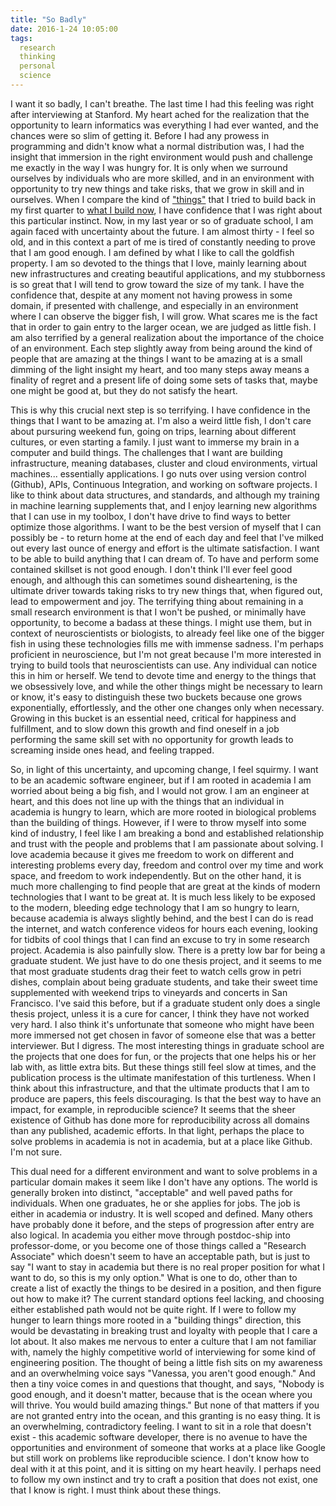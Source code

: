 ```yaml
---
title: "So Badly"
date: 2016-1-24 10:05:00
tags:
  research
  thinking
  personal
  science
---
```


I want it so badly, I can't breathe. The last time I had this feeling was right after interviewing at Stanford. My heart ached for the realization that the opportunity to learn informatics was everything I had ever wanted, and the chances were so slim of getting it. Before I had any prowess in programming and didn't know what a normal distribution was, I had the insight that immersion in the right environment would push and challenge me exactly in the way I was hungry for. It is only when we surround ourselves by individuals who are more skilled, and in an environment with opportunity to try new things and take risks, that we grow in skill and in ourselves. When I compare the kind of ["things"](http://vbmis.com/bmi/project/conndb/) that I tried to build back in my first quarter to [what I build now](http://vsoch.github.io/work/), I have confidence that I was right about this particular instinct. Now, in my last year or so of graduate school, I am again faced with uncertainty about the future. I am almost thirty - I feel so old, and in this context a part of me is tired of constantly needing to prove that I am good enough. I am defined by what I like to call the goldfish property. I am so devoted to the things that I love, mainly learning about new infrastructures and creating beautiful applications, and my stubborness is so great that I will tend to grow toward the size of my tank. I have the confidence that, despite at any moment not having prowess in some domain, if presented with challenge, and especially in an environment where I can observe the bigger fish, I will grow. What scares me is the fact that in order to gain entry to the larger ocean, we are judged as little fish. I am also terrified by a general realization about the importance of the choice of an environment. Each step slightly away from being around the kind of people that are amazing at the things I want to be amazing at is a small dimming of the light insight my heart, and too many steps away means a finality of regret and a present life of doing some sets of tasks that, maybe one might be good at, but they do not satisfy the heart. 

This is why this crucial next step is so terrifying. I have confidence in the things that I want to be amazing at. I'm also a weird little fish, I don't care about pursuring weekend fun, going on trips, learning about different cultures, or even starting a family. I just want to immerse my brain in a computer and build things. The challenges that I want are building infrastructure, meaning databases, cluster and cloud environments, virtual machines... essentially applications. I go nuts over using version control (Github), APIs, Continuous Integration, and working on software projects. I like to think about data structures, and standards, and although my training in machine learning supplements that, and I enjoy learning new algorithms that I can use in my toolbox, I don't have drive to find ways to better optimize those algorithms. I want to be the best version of myself that I can possibly be - to return home at the end of each day and feel that I've milked out every last ounce of energy and effort is the ultimate satisfaction. I want to be able to build anything that I can dream of. To have and perform some contained skillset is not good enough. I don't think I'll ever feel good enough, and although this can sometimes sound disheartening, is the ultimate driver towards taking risks to try new things that, when figured out, lead to empowerment and joy. The terrifying thing about remaining in a small research environment is that I won't be pushed, or minimally have opportunity, to become a badass at these things. I might use them, but in context of neuroscientists or biologists, to already feel like one of the bigger fish in using these technologies fills me with immense sadness. I'm perhaps proficient in neuroscience, but I'm not great because I'm more interested in trying to build tools that neuroscientists can use. Any individual can notice this in him or herself. We tend to devote time and energy to the things that we obsessively love, and while the other things might be necessary to learn or know, it's easy to distinguish these two buckets because one grows exponentially, effortlessly, and the other one changes only when necessary. Growing in this bucket is an essential need, critical for happiness and fulfillment, and to slow down this growth and find oneself in a job performing the same skill set with no opportunity for growth leads to screaming inside ones head, and feeling trapped.

So, in light of this uncertainty, and upcoming change, I feel squirmy. I want to be an academic software engineer, but if I am rooted in academia I am worried about being a big fish, and I would not grow. I am an engineer at heart, and this does not line up with the things that an individual in academia is hungry to learn, which are more rooted in biological problems than the building of things. However, if I were to throw myself into some kind of industry, I feel like I am breaking a bond and established relationship and trust with the people and problems that I am passionate about solving. I love academia because it gives me freedom to work on different and interesting problems every day, freedom and control over my time and work space, and freedom to work independently. But on the other hand, it is much more challenging to find people that are great at the kinds of modern technologies that I want to be great at. It is much less likely to be exposed to the modern, bleeding edge technology that I am so hungry to learn, because academia is always slightly behind, and the best I can do is read the internet, and watch conference videos for hours each evening, looking for tidbits of cool things that I can find an excuse to try in some research project. Academia is also painfully slow. There is a pretty low bar for being a graduate student. We just have to do one thesis project, and it seems to me that most graduate students drag their feet to watch cells grow in petri dishes, complain about being graduate students, and take their sweet time supplemented with weekend trips to vineyards and concerts in San Francisco. I've said this before, but if a graduate student only does a single thesis project, unless it is a cure for cancer, I think they have not worked very hard. I also think it's unfortunate that someone who might have been more immersed not get chosen in favor of someone else that was a better interviewer. But I digress. The most interesting things in graduate school are the projects that one does for fun, or the projects that one helps his or her lab with, as little extra bits. But these things still feel slow at times, and the publication process is the ultimate manifestation of this turtleness. When I think about this infrastructure, and that the ultimate products that I am to produce are papers, this feels discouraging. Is that the best way to have an impact, for example, in reproducible science? It seems that the sheer existence of Github has done more for reproducibility across all domains than any published, academic efforts. In that light, perhaps the place to solve problems in academia is not in academia, but at a place like Github. I'm not sure.

This dual need for a different environment and want to solve problems in a particular domain makes it seem like I don't have any options. The world is generally broken into distinct, "acceptable" and well paved paths for individuals. When one graduates, he or she applies for jobs. The job is either in academia or industry. It is well scoped and defined. Many others have probably done it before, and the steps of progression after entry are also logical. In academia you either move through postdoc-ship into professor-dome, or you become one of those things called a "Research Associate" which doesn't seem to have an acceptable path, but is just to say "I want to stay in academia but there is no real proper position for what I want to do, so this is my only option." What is one to do, other than to create a list of exactly the things to be desired in a position, and then figure out how to make it? The current standard options feel lacking, and choosing either established path would not be quite right. If I were to follow my hunger to learn things more rooted in a "building things" direction, this would be devastating in breaking trust and loyalty with people that I care a lot about. It also makes me nervous to enter a culture that I am not familiar with, namely the highly competitive world of interviewing for some kind of engineering position. The thought of being a little fish sits on my awareness and an overwhelming voice says "Vanessa, you aren't good enough." And then a tiny voice comes in and questions that thought, and says, "Nobody is good enough, and it doesn't matter, because that is the ocean where you will thrive. You would build amazing things." But none of that matters if you are not granted entry into the ocean, and this granting is no easy thing. It is an overwhelming, contradictory feeling. I want to sit in a role that doesn't exist - this academic software developer, there is no avenue to have the opportunities and environment of someone that works at a place like Google but still work on problems like reproducible science. I don't know how to deal with it at this point, and it is sitting on my heart heavily. I perhaps need to follow my own instinct and try to craft a position that does not exist, one that I know is right. I must think about these things.
